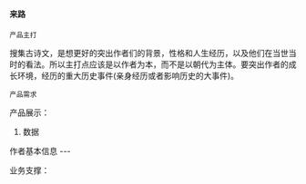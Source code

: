 #### 来路

`产品主打`

搜集古诗文，是想更好的突出作者们的背景，性格和人生经历，以及他们在当世当时的看法。所以主打点应该是以作者为本，而不是以朝代为主体。要突出作者的成长环境，经历的重大历史事件(亲身经历或者影响历史的大事件)。

`产品需求`

产品展示：

1. 数据

作者基本信息 ---

业务支撑：
